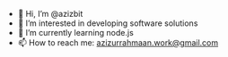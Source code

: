 - 👋 Hi, I’m @azizbit
- 👀 I’m interested in developing software solutions
- 🌱 I’m currently learning node.js
- 📫 How to reach me: azizurrahmaan.work@gmail.com

<!---
azizbit/azizbit is a ✨ special ✨ repository because its `README.md` (this file) appears on your GitHub profile.
You can click the Preview link to take a look at your changes.
--->

